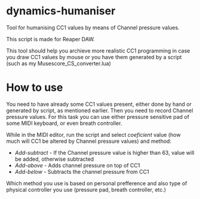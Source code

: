 # dynamics-humaniser
Tool for humanising CC1 values by means of Channel pressure values.

This script is made for Reaper DAW.

This tool should help you archieve more realistic CC1 programming in case you draw CC1 values by mouse or you have them generated by a script (such as my Musescore_CS_converter.lua)

# How to use
You need to have already some CC1 values present, either done by hand or generated by script, as mentioned earlier. Then you need to record Channel pressure values. For this task you can use either pressure sensitive pad of some MIDI keyboard, or even breath controller.

While in the MIDI editor, run the script and select *coeficient* value (how much will CC1 be altered by Channel pressure values) and method:
- *Add-subtract* - If the Channel pressure value is higher than 63, value will be added, otherwise subtracted
- *Add-above* - Adds channel pressure on top of CC1
- *Add-below* - Subtracts the channel pressure from CC1

Which method you use is based on personal prefference and also type of physical controller you use (pressure pad, breath controller, etc.)
